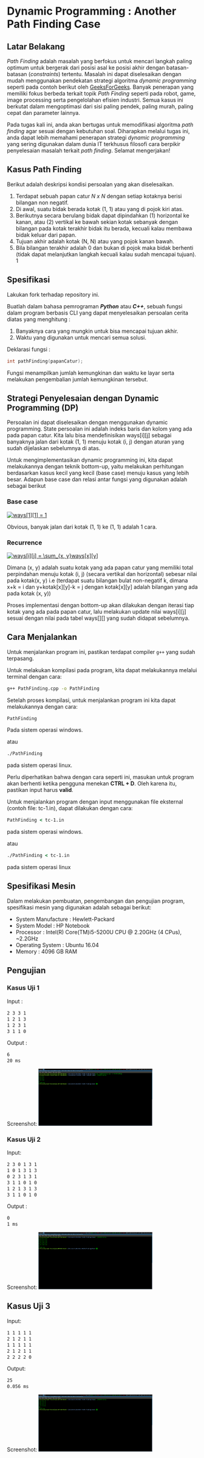 # Dynamic Programming : Another Path Finding Case

## Latar Belakang
*Path Finding* adalah masalah yang berfokus untuk mencari langkah paling optimum untuk bergerak dari posisi asal ke posisi akhir dengan batasan-batasan (*constraints*) tertentu. Masalah ini dapat diselesaikan dengan mudah menggunakan pendekatan strategi algoritma *dynamic programming* seperti pada contoh berikut oleh  [GeeksForGeeks](https://www.geeksforgeeks.org/min-cost-path-dp-6/). Banyak penerapan yang memiliki fokus berbeda terkait topik *Path Finding* seperti pada robot, game, image processing serta pengelolahan efisien industri. Semua kasus ini berkutat dalam mengoptimasi dari sisi paling pendek, paling murah, paling cepat dan parameter lainnya. 

Pada tugas kali ini, anda akan bertugas untuk memodifikasi algoritma *path finding* agar sesuai dengan kebutuhan soal. Diharapkan melalui tugas ini, anda dapat lebih memahami penerapan strategi *dynamic programming* yang sering digunakan dalam dunia IT terkhusus filosofi cara berpikir penyelesaian masalah terkait *path finding*. Selamat mengerjakan!

## Kasus Path Finding
Berikut adalah deskripsi kondisi persoalan yang akan diselesaikan.
1. Terdapat sebuah papan catur *N x N* dengan setiap kotaknya berisi bilangan non negatif.
2. Di awal, suatu bidak berada kotak (1, 1) atau yang di pojok kiri atas.
3. Berikutnya secara berulang bidak dapat dipindahkan (1) horizontal ke kanan, atau (2) vertikal ke bawah sekian kotak sebanyak dengan bilangan pada kotak terakhir bidak itu berada, kecuali kalau membawa bidak keluar dari papan.
4. Tujuan akhir adalah kotak (N, N) atau yang pojok kanan bawah.
5. Bila bilangan terakhir adalah 0 dan bukan di pojok maka bidak berhenti (tidak dapat melanjutkan langkah kecuali kalau sudah mencapai tujuan).
1
## Spesifikasi
Lakukan fork terhadap repository ini.

Buatlah dalam bahasa pemrograman **_Python_** atau **_C++_**, sebuah fungsi dalam program berbasis CLI yang dapat menyelesaikan persoalan cerita diatas yang menghitung :
1. Banyaknya cara yang mungkin untuk bisa mencapai tujuan akhir.
2. Waktu yang digunakan untuk mencari semua solusi.

Deklarasi fungsi :
```C++
int pathFinding(papanCatur);
```
Fungsi menampilkan jumlah kemungkinan dan waktu ke layar serta melakukan pengembalian jumlah kemungkinan tersebut.

## Strategi Penyelesaian dengan Dynamic Programming (DP)
Persoalan ini dapat diselesaikan dengan menggunakan dynamic programming. State persoalan ini adalah indeks baris dan kolom yang ada pada papan catur. Kita lalu bisa mendefinisikan ways[i][j] sebagai banyaknya jalan dari kotak (1, 1) menuju kotak (i, j) dengan aturan yang sudah dijelaskan sebelumnya di atas. 

Untuk mengimplementasikan dynamic programming ini, kita dapat melakukannya dengan teknik bottom-up, yaitu melakukan perhitungan berdasarkan kasus kecil yang kecil (base case) menuju kasus yang lebih besar. Adapun base case dan relasi antar fungsi yang digunakan adalah sebagai berikut

### Base case
<a href="https://www.codecogs.com/eqnedit.php?latex=ways[1][1]&space;=&space;1" target="_blank"><img src="https://latex.codecogs.com/svg.latex?ways[1][1]&space;=&space;1" title="ways[1][1] = 1" /></a>

Obvious, banyak jalan dari kotak (1, 1) ke (1, 1) adalah 1 cara.

### Recurrence
<a href="https://www.codecogs.com/eqnedit.php?latex=ways[i][j]&space;=&space;\sum_{x,&space;y}ways[x][y]" target="_blank"><img src="https://latex.codecogs.com/svg.latex?ways[i][j]&space;=&space;\sum_{x,&space;y}ways[x][y]" title="ways[i][j] = \sum_{x, y}ways[x][y]" /></a>

Dimana (x, y) adalah suatu kotak yang ada papan catur yang memiliki total perpindahan menuju kotak (i, j) (secara vertikal dan horizontal) sebesar nilai pada kotak(x, y) i.e (terdapat suatu bilangan bulat non-negatif k, dimana x+k = i dan y+kotak[x][y]-k = j dengan kotak[x][y] adalah bilangan yang ada pada kotak (x, y))

Proses implementasi dengan bottom-up akan dilakukan dengan iterasi tiap kotak yang ada pada papan catur, lalu melakukan update nilai ways[i][j] sesuai dengan nilai pada tabel ways[][] yang sudah didapat sebelumnya.

## Cara Menjalankan
Untuk menjalankan program ini, pastikan terdapat compiler `g++` yang sudah terpasang. 

Untuk melakukan kompilasi pada program, kita dapat melakukannya melalui terminal dengan cara:
```cmd
g++ PathFinding.cpp -o PathFinding
```

Setelah proses kompilasi, untuk menjalankan program ini kita dapat melakukannya dengan cara:
```cmd
PathFinding
```
Pada sistem operasi windows.

atau
```cmd
./PathFinding
```
pada sistem operasi linux.

Perlu diperhatikan bahwa dengan cara seperti ini, masukan untuk program akan berhenti ketika pengguna menekan **CTRL + D**. Oleh karena itu, pastikan input harus **valid**.

Untuk menjalankan program dengan input menggunakan file eksternal (contoh file: tc-1.in), dapat dilakukan dengan cara:

```cmd
PathFinding < tc-1.in
```
pada sistem operasi windows.

atau
```cmd
./PathFinding < tc-1.in
```
pada sistem operasi linux

## Spesifikasi Mesin
Dalam melakukan pembuatan, pengembangan dan pengujian program, spesifikasi mesin yang digunakan adalah sebagai berikut:

* System Manufacture	: Hewlett-Packard
* System Model		: HP Notebook
* Processor		: Intel(R) Core(TM)i5-5200U CPU @ 2.20GHz (4 CPus), ~2.2GHz
* Operating System	: Ubuntu 16.04
* Memory		: 4096 GB RAM

## Pengujian
### Kasus Uji 1 
Input :
```
2 3 3 1
1 2 1 3
1 2 3 1
3 1 1 0
```
Output :
```
6
20 ms
```
Screenshot:
<img src="image/tc-1.png" width="300" height="150" /> <br />

### Kasus Uji 2
Input:
```
2 3 0 1 3 1
1 0 1 3 1 3
0 2 3 1 3 1
3 1 1 0 1 0
1 2 1 3 1 3
3 1 1 0 1 0
```
Output :
```
0
1 ms
```
Screenshot:
<img src="image/tc-2.png" width="300" height="150" /> <br />

## Kasus Uji 3
Input:
```
1 1 1 1 1
2 1 2 1 1
1 1 1 1 1
2 1 2 1 1
2 2 2 2 0
```
Output:
```
25
0.056 ms
```
Screenshot:
<img src="image/tc-3.png" width="300" height="150" /> <br />

